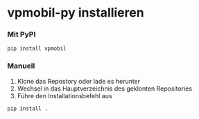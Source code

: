 # vpmobil-py installieren

### Mit PyPI

```batch
pip install vpmobil
```

### Manuell

1. Klone das Repostory oder lade es herunter
2. Wechsel in das Hauptverzeichnis des geklonten Repositories
3. Führe den Installationsbefehl aus

```batch
pip install .
```
